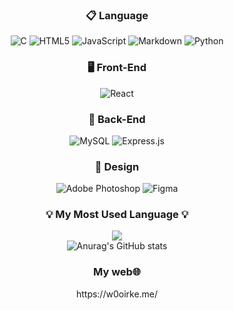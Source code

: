 <div align="center">
  <h3>📋 Language</h3>
  <img src="https://img.shields.io/badge/C-%2300599C.svg?style=flat-square&logo=c&logoColor=white" alt="C" />
  <img src="https://img.shields.io/badge/HTML5-%23E34F26.svg?style=flat-square&logo=html5&logoColor=white" alt="HTML5" />
  <img src="https://img.shields.io/badge/JavaScript-%23323330.svg?style=flat-square&logo=javascript&logoColor=%23F7DF1E" alt="JavaScript" />
  <img src="https://img.shields.io/badge/Markdown-%23000000.svg?style=flat-square&logo=markdown&logoColor=white" alt="Markdown" />
  <img src="https://img.shields.io/badge/Python-3670A0?style=flat-square&logo=python&logoColor=ffdd54" alt="Python" />
  <h3>🖥️ Front-End</h3>
  <img src="https://img.shields.io/badge/React-%23563D7C.svg?style=flat-square&logo=react&logoColor=white" alt="React" />
  <h3>💾 Back-End</h3>
  <img src="https://img.shields.io/badge/MySQL-%2300f.svg?style=flat-square&logo=mysql&logoColor=white" alt="MySQL" />
  <img src="https://img.shields.io/badge/Express.js-%23404d59.svg?style=flat-square&logo=express&logoColor=white" alt="Express.js" />
  <h3>🎨 Design</h3>
  <img src="https://img.shields.io/badge/Adobe%20Photoshop-%2331A8FF.svg?style=flat-square&logo=adobe%20photoshop&logoColor=white" alt="Adobe Photoshop" />
  <img src="https://img.shields.io/badge/Figma-%23F24E1E.svg?style=flat-square&logo=figma&logoColor=white" alt="Figma" />
</div>
  <div align="center">
    <div>
      <h3>💡 My Most Used Language 💡</h3>
      <a href="https://github.com/w0oirke">
      <img src="https://github-readme-stats.vercel.app/api/top-langs/?username=w0oirke&layout=compact&show_icons=true&hide_title=true&theme=nord" />
      </a>
    </div>
<div align="center">
  <img src="https://github-readme-stats.vercel.app/api?username=w0oirke&show_icons=true&theme=radical" alt="Anurag's GitHub stats" />
</div>
<div>
  <h3>My web🌐</h3> 
  https://w0oirke.me/
</div>
